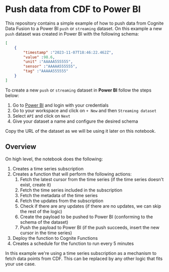 # Push data from CDF to Power BI

This repository contains a simple example of how to push data from Cognite Data Fusion to a Power BI `push` or `streaming` dataset. On this example a new `push` dataset was created in Power BI with the following schema:
```json
[
    {
        "timestamp" :"2023-11-07T18:46:22.462Z",
        "value" :98.6,
        "unit" :"AAAAA555555",
        "sensor" :"AAAAA555555",
        "tag" :"AAAAA555555"
    }
]
```

To create a new `push` or `streaming` dataset in **Power BI** follow the steps below:
1. Go to [Power BI](https://app.powerbi.com/) and login with your credentials
2. Go to your workspace and click on `+ New` and then `Streaming dataset`
3. Select `API` and click on `Next`
4. Give your dataset a name and configure the desired schema

Copy the URL of the dataset as we will be using it later on this notebook.

## Overview

On high level, the notebook does the following:

1. Creates a time series subscription
2. Creates a function that will perform the following actions:
    1. Fetch the latest cursor from the time series (if the time series doesn't exist, create it)
    2. Fetch the time series included in the subscription
    3. Fetch the metadata of the time series
    4. Fetch the updates from the subscription
    5. Check if there are any updates (if there are no updates, we can skip the rest of the logic)
    6. Create the payload to be pushed to Power BI (conforming to the schema of the dataset)
    7. Push the payload to Power BI (if the push succeeds, insert the new cursor in the time series)
3. Deploy the function to Cognite Functions
4. Creates a schedule for the function to run every 5 minutes

In this example we're using a time series subscription as a mechanism to fetch data points from CDF. This can be replaced by any other logic that fits your use case.